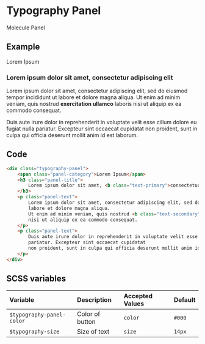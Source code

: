 # Typography Panel
<Badge type="info">Molecule</Badge> <Badge type="info">Panel</Badge>

## Example

<div class="dev-section">
    <div class="typography-panel">
        <span class="panel-category">Lorem Ipsum</span>
        <h3 class="panel-title">
            Lorem ipsum dolor sit amet, <b class="text-primary">consectetur</b> adipiscing elit
        </h3>
        <p class="panel-text">
            Lorem ipsum dolor sit amet, consectetur adipiscing elit, sed do eiusmod tempor incididunt ut
            labore et dolore magna aliqua.
            Ut enim ad minim veniam, quis nostrud <b class="text-secondary">exercitation ullamco</b> laboris
            nisi ut aliquip ex ea commodo consequat.
        </p>
        <p class="panel-text">
            Duis aute irure dolor in reprehenderit in voluptate velit esse cillum dolore eu fugiat nulla
            pariatur. Excepteur sint occaecat cupidatat
            non proident, sunt in culpa qui officia deserunt mollit anim id est laborum.
        </p>
    </div>
</div>

## Code

```html
<div class="typography-panel">
    <span class="panel-category">Lorem Ipsum</span>
    <h3 class="panel-title">
        Lorem ipsum dolor sit amet, <b class="text-primary">consectetur</b> adipiscing elit
    </h3>
    <p class="panel-text">
        Lorem ipsum dolor sit amet, consectetur adipiscing elit, sed do eiusmod tempor incididunt ut
        labore et dolore magna aliqua.
        Ut enim ad minim veniam, quis nostrud <b class="text-secondary">exercitation ullamco</b> laboris
        nisi ut aliquip ex ea commodo consequat.
    </p>
    <p class="panel-text">
        Duis aute irure dolor in reprehenderit in voluptate velit esse cillum dolore eu fugiat nulla
        pariatur. Excepteur sint occaecat cupidatat
        non proident, sunt in culpa qui officia deserunt mollit anim id est laborum.
    </p>
</div>
```

## SCSS variables

| Variable                  | Description     | Accepted Values | Default           |
|:--------------------------|:----------------|:----------------|:------------------|
| `$typography-panel-color` | Color of button | `color`         | `#000`            |
| `$typography-size`        | Size of text    | `size`          | `14px`            |

<style lang="scss">
@import "../../theme.scss";

$typography-panel-color: $primary-color;

@import "components/molecules/panels/TypographyPanel.scss";
</style>